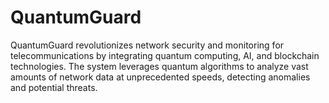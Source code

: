 # QuantumGuard
QuantumGuard revolutionizes network security and monitoring for telecommunications by integrating quantum computing, AI, and blockchain technologies. The system leverages quantum algorithms to analyze vast amounts of network data at unprecedented speeds, detecting anomalies and potential threats.

